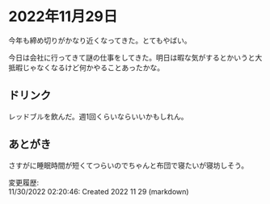 # 2022年11月29日

今年も締め切りがかなり近くなってきた。とてもやばい。

今日は会社に行ってきて謎の仕事をしてきた。明日は暇な気がするとかいうと大抵暇じゃなくなるけど何かやることあったかな。

## ドリンク

レッドブルを飲んだ。週1回くらいならいいかもしれん。

## あとがき

さすがに睡眠時間が短くてつらいのでちゃんと布団で寝たいが寝坊しそう。

変更履歴:  
11/30/2022 02:20:46: Created 2022 11 29 (markdown)  
